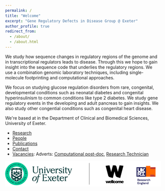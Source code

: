 ```yaml
---
permalink: /
title: "Welcome"
excerpt: "Gene Regulatory Defects in Disease Group @ Exeter"
author_profile: true
redirect_from: 
  - /about/
  - /about.html
---
```


We study how sequence changes in regulatory regions of the genome and in transcriptional regulators leads to disease. Through this we hope to gain insight into the sequence code that underlies the regulatory regions. We use a combination genomic laboratory techniques, including single-molecule footprinting and computational approaches.

We focus on studying glucose regulation disorders from rare, congenital, developmental conditions such as neonatal diabetes and congenital hyperinsulinism to common conditions like type 2 diabetes. We study gene regulatory events in the developing and adult pancreas to gain insights. We also study other congential conditions such as congenital heart disease.


We're based at in the Department of Clinical and Biomedical Sciences, University of Exeter.

 - [Research](/research/)
 - [People](/people/)
 - [Publications](/publications/)
 - [Contact](/contact/)
 - [Vacancies](/vacancies/): Adverts: [Computational post-doc](https://jobs.exeter.ac.uk/hrpr_webrecruitment/wrd/run/ETREC107GF.open?VACANCY_ID=077726gd8c&WVID=3817591jNg), [Research Technician](https://jobs.exeter.ac.uk/hrpr_webrecruitment/wrd/run/ETREC107GF.open?VACANCY_ID=803754gjoq&WVID=3817591jNg&LANG=USA)

![University of Exeter, Wellcome, Research England](/images/uoe_funding.png)
